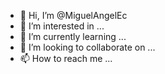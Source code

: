 - 👋 Hi, I’m @MiguelAngelEc
- 👀 I’m interested in ...
- 🌱 I’m currently learning ...
- 💞️ I’m looking to collaborate on ...
- 📫 How to reach me ...

<!---
MiguelAngelEc/MiguelAngelEc is a ✨ special ✨ repository because its `README.md` (this file) appears on your GitHub profile.
You can click the Preview link to take a look at your changes.
--->

